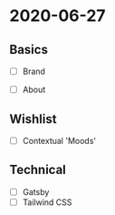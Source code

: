 # 2020-06-27

## Basics

- [ ] Brand
- [ ] About



## Wishlist

- [ ] Contextual 'Moods'


## Technical

- [ ] Gatsby
- [ ] Tailwind CSS